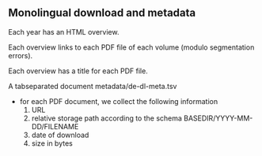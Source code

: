 ## Monolingual download and metadata 

Each year has an HTML overview.

Each overview links to each PDF file of each volume (modulo segmentation errors).

Each overview has a title for each PDF file.

A tabseparated document metadata/de-dl-meta.tsv
 - for each PDF document, we collect the following information
   1. URL
   2. relative storage path according to the schema BASEDIR/YYYY-MM-DD/FILENAME
   3. date of download 
   4. size in bytes
   